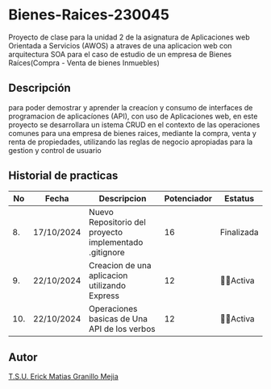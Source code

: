 # Bienes-Raices-230045
Proyecto de clase para la unidad 2 de la asignatura de Aplicaciones web Orientada a Servicios (AWOS) a atraves de una aplicacion web con arquitectura SOA para el caso de estudio de un empresa de Bienes Raíces(Compra - Venta de bienes Inmuebles)
## Descripción

para poder demostrar y aprender la creacíon y consumo de interfaces de programacion de aplicacíones (API), con uso de Aplicaciones web, en este proyecto se desarrollara un istema CRUD en el contexto de las operaciones comunes para una empresa de bienes raices, mediante la compra, venta y renta de propiedades, utilizando las reglas de negocio apropiadas para la gestion y control de usuario

## Historial de practicas

|No|Fecha|Descripcion|Potenciador|Estatus|
|--|--|--|--|--|
|8.|17/10/2024|Nuevo Repositorio del proyecto implementado .gitignore|16|Finalizada|
|9.|22/10/2024|Creacion de una aplicacion utilizando Express|12|🌟💫Activa|
|10.|22/10/2024|Operaciones basicas de Una API de los verbos|12|🌟💫Activa|
## Autor 
[T.S.U. Erick Matias Granillo Mejia  ](https://github.com/Ematias230045)
